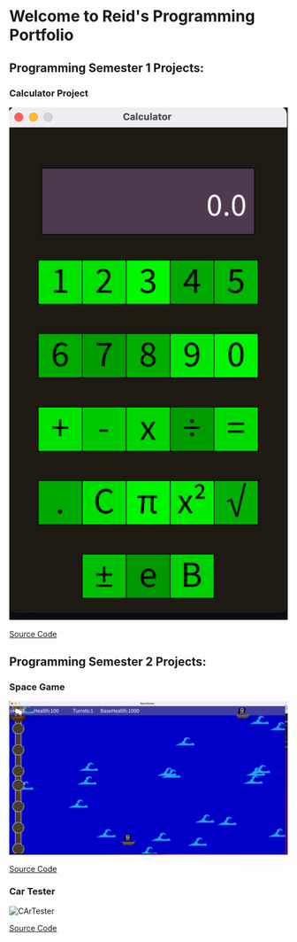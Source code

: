 # Welcome to Reid's Programming Portfolio

## Programming Semester 1 Projects:

### Calculator Project

![Calculator](https://github.com/Reid-Dzung/A-3-Programming-Portfolio/blob/gh-pages/Images/Screen%20Shot%202023-03-01%20at%2011.58.50%20AM.png?raw=true)

[Source Code](https://github.com/Reid-Dzung/A-3-Programming-Portfolio/tree/gh-pages/src/Calculator)

## Programming Semester 2 Projects:

### Space Game

![SpaceGame](https://github.com/Reid-Dzung/A-3-Programming-Portfolio/blob/gh-pages/Images/Screen%20Shot%202023-03-01%20at%2012.10.32%20PM.png?raw=true)

[Source Code](https://github.com/Reid-Dzung/A-3-Programming-Portfolio/tree/gh-pages/src/SpaceGame)

### Car Tester

![CArTester]()

[Source Code]()

